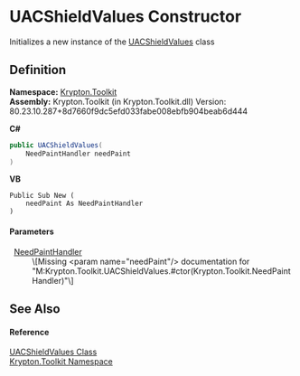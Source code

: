 # UACShieldValues Constructor


Initializes a new instance of the <a href="a3e45995-3c19-e319-20a3-26bcac780ea9.md">UACShieldValues</a> class



## Definition
**Namespace:** <a href="79d2eac2-21f4-54ff-7552-b20c33c30600.md">Krypton.Toolkit</a>  
**Assembly:** Krypton.Toolkit (in Krypton.Toolkit.dll) Version: 80.23.10.287+8d7660f9dc5efd033fabe008ebfb904beab6d444

**C#**
``` C#
public UACShieldValues(
	NeedPaintHandler needPaint
)
```
**VB**
``` VB
Public Sub New ( 
	needPaint As NeedPaintHandler
)
```



#### Parameters
<dl><dt>  <a href="33f685bd-f838-7c82-3e84-2827dccd141e.md">NeedPaintHandler</a></dt><dd>\[Missing &lt;param name="needPaint"/&gt; documentation for "M:Krypton.Toolkit.UACShieldValues.#ctor(Krypton.Toolkit.NeedPaintHandler)"\]</dd></dl>

## See Also


#### Reference
<a href="a3e45995-3c19-e319-20a3-26bcac780ea9.md">UACShieldValues Class</a>  
<a href="79d2eac2-21f4-54ff-7552-b20c33c30600.md">Krypton.Toolkit Namespace</a>  
